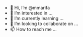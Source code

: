 - 👋 Hi, I’m @mmarifa
- 👀 I’m interested in ...
- 🌱 I’m currently learning ...
- 💞️ I’m looking to collaborate on ...
- 📫 How to reach me ...

<!---
mmarifa/mmarifa is a ✨ special ✨ repository because its `README.md` (this file) appears on your GitHub profile.
You can click the Preview link to take a look at your changes.
--->
